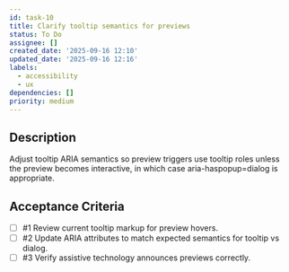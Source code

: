 ```yaml
---
id: task-10
title: Clarify tooltip semantics for previews
status: To Do
assignee: []
created_date: '2025-09-16 12:10'
updated_date: '2025-09-16 12:16'
labels:
  - accessibility
  - ux
dependencies: []
priority: medium
---
```


## Description

Adjust tooltip ARIA semantics so preview triggers use tooltip roles unless the preview becomes interactive, in which case aria-haspopup=dialog is appropriate.

## Acceptance Criteria
<!-- AC:BEGIN -->
- [ ] #1 Review current tooltip markup for preview hovers.
- [ ] #2 Update ARIA attributes to match expected semantics for tooltip vs dialog.
- [ ] #3 Verify assistive technology announces previews correctly.
<!-- AC:END -->
